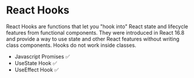 # React Hooks

React Hooks are functions that let you "hook into" React state and lifecycle features from functional components. They were introduced in React 16.8 and provide a way to use state and other React features without writing class components. Hooks do not work inside classes.

- Javascript Promises ✅
- UseState Hook ✅
- UseEffect Hook ✅
